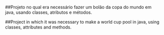 ##Projeto no qual era necessário fazer um bolão da copa do mundo em java, usando classes, atributos e métodos.


##Project in which it was necessary to make a world cup pool in java, using classes, attributes and methods.


